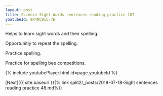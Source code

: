 ```yaml
---
layout: post
title: Science Sight Words sentences reading practice 107
youtubeId: 9X4NC9iC-7E
---
```

 
 
Helps to learn sight words and their spelling.

Opportunitiy to repeat the spelling. 

Practice spelling. 
 
Practice for spelling bee competitions. 
 
{% include youtubePlayer.html id=page.youtubeId %}
 
 

[Next]({{ site.baseurl }}{% link  split2/_posts/2018-07-18-Sight sentences reading practice 48.md%})
 
